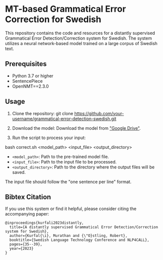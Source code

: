 # MT-based Grammatical Error Correction for Swedish

This repository contains the code and resources for a distantly supervised Grammatical Error Detection/Correction system for Swedish. The system utilizes a neural network-based model trained on a large corpus of Swedish text.

## Prerequisites

- Python 3.7 or higher
- SentencePiece
- OpenNMT==2.3.0

## Usage

1. Clone the repository:
git clone https://github.com/your-username/grammatical-error-detection-swedish.git

2. Download the model:
Download the model from ["Google Drive"](https://drive.google.com/drive/folders/1VEtTYgtrW9WRJw0Owp8aQl_nADcwvgyr?usp=share_link).

3. Run the script to process your input:

bash correct.sh <model_path> <input_file> <output_directory>

- `<model_path>`: Path to the pre-trained model file.
- `<input_file>`: Path to the input file to be processed.
- `<output_directory>`: Path to the directory where the output files will be saved.

The input file should follow the "one sentence per line" format.


## Bibtex Citation
If you use this system or find it helpful, please consider citing the accompanying paper:
```
@inproceedings{kurfali2023distantly,
  title={A distantly supervised Grammatical Error Detection/Correction system for Swedish},
  author={Kurfal{\i}, Murathan and {\"O}stling, Robert},
  booktitle={Swedish Language Technology Conference and NLP4CALL},
  pages={35--39},
  year={2023}
}
```

